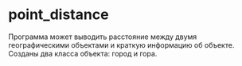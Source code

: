 # point_distance
Программа может выводить расстояние между двумя географическими объектами и краткую информацию об объекте.
Созданы два класса объекта: город и гора.